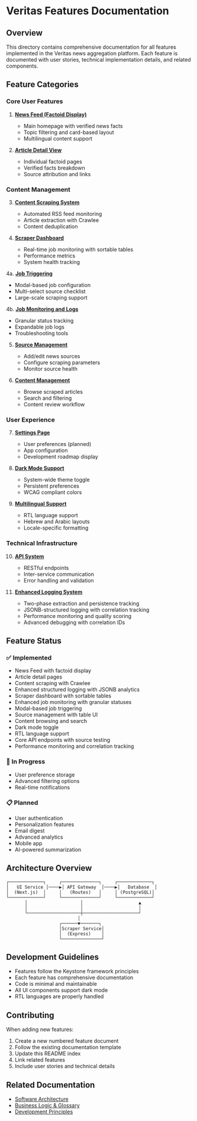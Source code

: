 # Veritas Features Documentation

## Overview
This directory contains comprehensive documentation for all features implemented in the Veritas news aggregation platform. Each feature is documented with user stories, technical implementation details, and related components.

## Feature Categories

### Core User Features
1. **[News Feed (Factoid Display)](./01-news-feed.md)**
   - Main homepage with verified news facts
   - Topic filtering and card-based layout
   - Multilingual content support

2. **[Article Detail View](./02-article-detail.md)**
   - Individual factoid pages
   - Verified facts breakdown
   - Source attribution and links

### Content Management
3. **[Content Scraping System](./03-content-scraping.md)**
   - Automated RSS feed monitoring
   - Article extraction with Crawlee
   - Content deduplication

4. **[Scraper Dashboard](./04-scraper-dashboard.md)**
   - Real-time job monitoring with sortable tables
   - Performance metrics
   - System health tracking

4a. **[Job Triggering](./04a-job-triggering.md)**
   - Modal-based job configuration
   - Multi-select source checklist
   - Large-scale scraping support

4b. **[Job Monitoring and Logs](./04b-job-monitoring.md)**
   - Granular status tracking
   - Expandable job logs
   - Troubleshooting tools

5. **[Source Management](./05-source-management.md)**
   - Add/edit news sources
   - Configure scraping parameters
   - Monitor source health

6. **[Content Management](./06-content-management.md)**
   - Browse scraped articles
   - Search and filtering
   - Content review workflow

### User Experience
7. **[Settings Page](./07-settings-page.md)**
   - User preferences (planned)
   - App configuration
   - Development roadmap display

8. **[Dark Mode Support](./09-dark-mode.md)**
   - System-wide theme toggle
   - Persistent preferences
   - WCAG compliant colors

9. **[Multilingual Support](./10-multilingual-support.md)**
   - RTL language support
   - Hebrew and Arabic layouts
   - Locale-specific formatting

### Technical Infrastructure
10. **[API System](./08-api-system.md)**
    - RESTful endpoints
    - Inter-service communication
    - Error handling and validation

11. **[Enhanced Logging System](./11-enhanced-logging.md)**
    - Two-phase extraction and persistence tracking
    - JSONB-structured logging with correlation tracking
    - Performance monitoring and quality scoring
    - Advanced debugging with correlation IDs

## Feature Status

### ✅ Implemented
- News Feed with factoid display
- Article detail pages
- Content scraping with Crawlee
- Enhanced structured logging with JSONB analytics
- Scraper dashboard with sortable tables
- Enhanced job monitoring with granular statuses
- Modal-based job triggering
- Source management with table UI
- Content browsing and search
- Dark mode toggle
- RTL language support
- Core API endpoints with source testing
- Performance monitoring and correlation tracking

### 🚧 In Progress
- User preference storage
- Advanced filtering options
- Real-time notifications

### 📋 Planned
- User authentication
- Personalization features
- Email digest
- Advanced analytics
- Mobile app
- AI-powered summarization

## Architecture Overview
```
┌─────────────┐     ┌──────────────┐     ┌─────────────┐
│   UI Service │────▶│ API Gateway  │────▶│   Database  │
│  (Next.js)  │     │   (Routes)   │     │ (PostgreSQL)│
└─────────────┘     └──────────────┘     └─────────────┘
       │                    │                     ▲
       │                    │                     │
       └────────────────────┼─────────────────────┘
                           │
                    ┌──────▼───────┐
                    │Scraper Service│
                    │  (Express)    │
                    └───────────────┘
```

## Development Guidelines
- Features follow the Keystone framework principles
- Each feature has comprehensive documentation
- Code is minimal and maintainable
- All UI components support dark mode
- RTL languages are properly handled

## Contributing
When adding new features:
1. Create a new numbered feature document
2. Follow the existing documentation template
3. Update this README index
4. Link related features
5. Include user stories and technical details

## Related Documentation
- [Software Architecture](../software-architecture.md)
- [Business Logic & Glossary](../business-logic-and-glossary.md)
- [Development Principles](../../keystone/development-principles.md) 